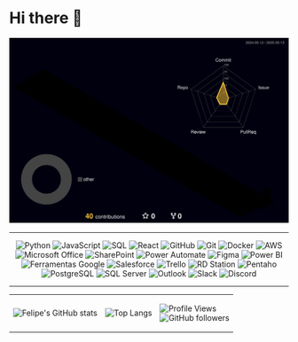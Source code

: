 # Hi there 👋

![Meu perfil 3D](https://raw.githubusercontent.com/FelipeBNogueira/FelipeBNogueira/main/profile-3d-contrib/profile-night-rainbow.svg)

---

<p align="center">
  <!-- Linguagens e ferramentas -->
  <img src="https://img.icons8.com/color/64/000000/python.png" alt="Python" title="Python" />
  <img src="https://img.icons8.com/color/64/000000/javascript.png" alt="JavaScript" title="JavaScript" />
  <img src="https://img.icons8.com/color/64/000000/sql.png" alt="SQL" title="SQL" />
  <img src="https://img.icons8.com/color/64/000000/react-native.png" alt="React" title="React Native" />
  <img src="https://img.icons8.com/color/64/000000/github.png" alt="GitHub" title="GitHub" />
  <img src="https://img.icons8.com/color/64/000000/git.png" alt="Git" title="Git" />
  <img src="https://img.icons8.com/color/64/000000/docker.png" alt="Docker" title="Docker" />
  <img src="https://img.icons8.com/color/64/000000/amazon-web-services.png" alt="AWS" title="AWS" />
  <img src="https://img.icons8.com/color/64/microsoft-office-2019.png" alt="Microsoft Office" title="Microsoft Office" />
  <img src="https://img.icons8.com/color/64/sharepoint.png" alt="SharePoint" title="SharePoint" />
  <img src="https://img.icons8.com/color/64/microsoft-power-automate-2020.png" alt="Power Automate" title="Power Automate" />
  <img src="https://img.icons8.com/color/64/figma--v1.png" alt="Figma" title="Figma" />
  <img src="https://img.icons8.com/color/64/power-bi.png" alt="Power BI" title="Power BI" />
  <img src="https://img.icons8.com/color/64/google-logo.png" alt="Ferramentas Google" title="Ferramentas Google" />
  <img src="https://img.icons8.com/color/64/salesforce.png" alt="Salesforce" title="Salesforce" />
  <img src="https://img.icons8.com/color/64/trello.png" alt="Trello" title="Trello" />
  <img src="https://img.icons8.com/color/64/rd-station.png" alt="RD Station" title="RD Station" />
  <img src="https://img.icons8.com/color/64/pentaho.png" alt="Pentaho" title="Pentaho" />
  <img src="https://img.icons8.com/color/64/postgreesql.png" alt="PostgreSQL" title="PostgreSQL" />
  <img src="https://img.icons8.com/color/64/microsoft-sql-server.png" alt="SQL Server" title="SQL Server" />
  <img src="https://img.icons8.com/color/64/ms-outlook.png" alt="Outlook" title="Outlook" />
  <img src="https://img.icons8.com/color/64/slack-new.png" alt="Slack" title="Slack" />
  <img src="https://img.icons8.com/color/64/discord-logo.png" alt="Discord" title="Discord" />
</p>

---

<table>
  <tr>
    <td>
      <img src="https://github-readme-stats.vercel.app/api?username=FelipeBNogueira&show_icons=true&theme=radical" alt="Felipe's GitHub stats"/>
    </td>
    <td>
      <img src="https://github-readme-stats.vercel.app/api/top-langs/?username=FelipeBNogueira&layout=compact&theme=radical" alt="Top Langs"/>
    </td>
    <td>
      <div>
        <p>
          <img src="https://komarev.com/ghpvc/?username=FelipeBNogueira&style=flat-square" alt="Profile Views"/><br>
          <img src="https://img.shields.io/github/followers/FelipeBNogueira?style=social" alt="GitHub followers"/>
        </p>
      </div>
    </td>
  </tr>
</table>
